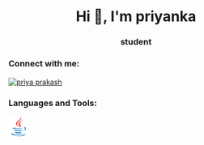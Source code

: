 <h1 align="center">Hi 👋, I'm priyanka</h1>
<h3 align="center">student</h3>

<h3 align="left">Connect with me:</h3>
<p align="left">
<a href="https://linkedin.com/in/priya prakash" target="blank"><img align="center" src="https://raw.githubusercontent.com/rahuldkjain/github-profile-readme-generator/master/src/images/icons/Social/linked-in-alt.svg" alt="priya prakash" height="30" width="40" /></a>
</p>

<h3 align="left">Languages and Tools:</h3>
<p align="left"> <a href="https://www.java.com" target="_blank" rel="noreferrer"> <img src="https://raw.githubusercontent.com/devicons/devicon/master/icons/java/java-original.svg" alt="java" width="40" height="40"/> </a> </p>
